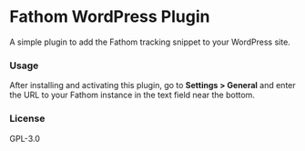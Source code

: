 # Fathom WordPress Plugin

A simple plugin to add the Fathom tracking snippet to your WordPress site.

### Usage

After installing and activating this plugin, go to **Settings > General** and enter the URL to your Fathom instance in the text field near the bottom.

### License

GPL-3.0
